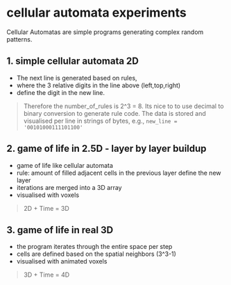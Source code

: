 # cellular automata experiments

Cellular Automatas are simple programs generating complex random patterns.

## 1. simple cellular automata 2D

- The next line is generated based on rules,
- where the 3 relative digits in the line above (left,top,right)
- define the digit in the new line.
> Therefore the number_of_rules is 2^3 = 8. Its nice to to use decimal to binary conversion to generate rule code.
> The data is stored and visualised per line in strings of bytes, e.g., `new_line = '00101000111101100'`

## 2. game of life in 2.5D - layer by layer buildup

- game of life like cellular automata
- rule: amount of filled adjacent cells in the previous layer define the new layer
- iterations are merged into a 3D array
- visualised with voxels
> 2D + Time = 3D

## 3. game of life in real 3D

- the program iterates through the entire space per step
- cells are defined based on the spatial neighbors (3^3-1)
- visualised with animated voxels
> 3D + Time = 4D




